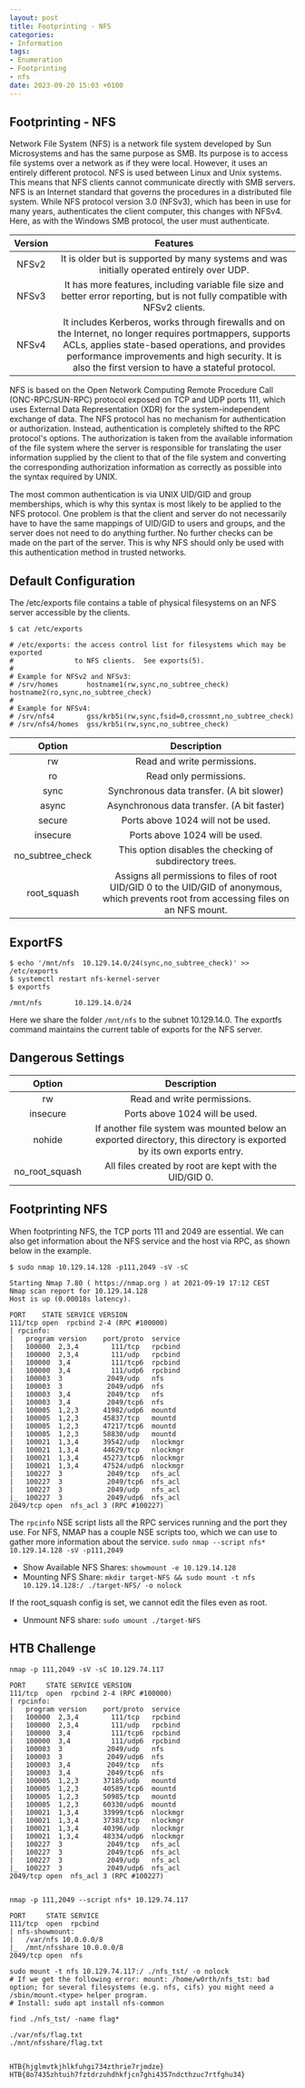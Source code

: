 ```yaml
---
layout: post
title: Footprinting - NFS
categories:
- Information
tags:
- Enumeration
- Footprinting
- nfs
date: 2023-09-20 15:03 +0100
---
```


## Footprinting - NFS

Network File System (NFS) is a network file system developed by Sun Microsystems and has the same purpose as SMB. Its purpose is to access file systems over a network as if they were local. However, it uses an entirely different protocol. NFS is used between Linux and Unix systems. This means that NFS clients cannot communicate directly with SMB servers. NFS is an Internet standard that governs the procedures in a distributed file system. While NFS protocol version 3.0 (NFSv3), which has been in use for many years, authenticates the client computer, this changes with NFSv4. Here, as with the Windows SMB protocol, the user must authenticate.

| Version |                                                                                                                                 Features                                                                                                                                |
|:-------:|:-----------------------------------------------------------------------------------------------------------------------------------------------------------------------------------------------------------------------------------------------------------------------:|
| NFSv2   | It is older but is supported by many systems and was initially operated entirely over UDP.                                                                                                                                                                              |
| NFSv3   | It has more features, including variable file size and better error reporting, but is not fully compatible with NFSv2 clients.                                                                                                                                          |
| NFSv4   | It includes Kerberos, works through firewalls and on the Internet,  no longer requires portmappers, supports ACLs, applies state-based  operations, and provides performance improvements and high security. It  is also the first version to have a stateful protocol. |


NFS is based on the Open Network Computing Remote Procedure Call (ONC-RPC/SUN-RPC) protocol exposed on TCP and UDP ports 111, which uses External Data Representation (XDR) for the system-independent exchange of data. The NFS protocol has no mechanism for authentication or authorization. Instead, authentication is completely shifted to the RPC protocol's options. The authorization is taken from the available information of the file system where the server is responsible for translating the user information supplied by the client to that of the file system and converting the corresponding authorization information as correctly as possible into the syntax required by UNIX.

The most common authentication is via UNIX UID/GID and group memberships, which is why this syntax is most likely to be applied to the NFS protocol. One problem is that the client and server do not necessarily have to have the same mappings of UID/GID to users and groups, and the server does not need to do anything further. No further checks can be made on the part of the server. This is why NFS should only be used with this authentication method in trusted networks.

## Default Configuration

The /etc/exports file contains a table of physical filesystems on an NFS server accessible by the clients.

```
$ cat /etc/exports 

# /etc/exports: the access control list for filesystems which may be exported
#               to NFS clients.  See exports(5).
#
# Example for NFSv2 and NFSv3:
# /srv/homes       hostname1(rw,sync,no_subtree_check) hostname2(ro,sync,no_subtree_check)
#
# Example for NFSv4:
# /srv/nfs4        gss/krb5i(rw,sync,fsid=0,crossmnt,no_subtree_check)
# /srv/nfs4/homes  gss/krb5i(rw,sync,no_subtree_check)
```


|      Option      |                                                                Description                                                                |
|:----------------:|:-----------------------------------------------------------------------------------------------------------------------------------------:|
| rw               | Read and write permissions.                                                                                                               |
| ro               | Read only permissions.                                                                                                                    |
| sync             | Synchronous data transfer. (A bit slower)                                                                                                 |
| async            | Asynchronous data transfer. (A bit faster)                                                                                                |
| secure           | Ports above 1024 will not be used.                                                                                                        |
| insecure         | Ports above 1024 will be used.                                                                                                            |
| no_subtree_check | This option disables the checking of subdirectory trees.                                                                                  |
| root_squash      | Assigns all permissions to files of root UID/GID 0 to the UID/GID of anonymous, which prevents root from accessing files on an NFS mount. |

## ExportFS

```shell
$ echo '/mnt/nfs  10.129.14.0/24(sync,no_subtree_check)' >> /etc/exports
$ systemctl restart nfs-kernel-server 
$ exportfs

/mnt/nfs      	10.129.14.0/24
```
Here we share the folder `/mnt/nfs` to the subnet 10.129.14.0.
The exportfs command maintains the current table of exports for the NFS server. 

## Dangerous Settings

|     Option     |                                                      Description                                                     |
|:--------------:|:--------------------------------------------------------------------------------------------------------------------:|
| rw             | Read and write permissions.                                                                                          |
| insecure       | Ports above 1024 will be used.                                                                                       |
| nohide         | If another file system was mounted below an exported directory, this directory is exported by its own exports entry. |
| no_root_squash | All files created by root are kept with the UID/GID 0.                                                               |

## Footprinting NFS

When footprinting NFS, the TCP ports 111 and 2049 are essential. We can also get information about the NFS service and the host via RPC, as shown below in the example.

```
$ sudo nmap 10.129.14.128 -p111,2049 -sV -sC

Starting Nmap 7.80 ( https://nmap.org ) at 2021-09-19 17:12 CEST
Nmap scan report for 10.129.14.128
Host is up (0.00018s latency).

PORT    STATE SERVICE VERSION
111/tcp open  rpcbind 2-4 (RPC #100000)
| rpcinfo: 
|   program version    port/proto  service
|   100000  2,3,4        111/tcp   rpcbind
|   100000  2,3,4        111/udp   rpcbind
|   100000  3,4          111/tcp6  rpcbind
|   100000  3,4          111/udp6  rpcbind
|   100003  3           2049/udp   nfs
|   100003  3           2049/udp6  nfs
|   100003  3,4         2049/tcp   nfs
|   100003  3,4         2049/tcp6  nfs
|   100005  1,2,3      41982/udp6  mountd
|   100005  1,2,3      45837/tcp   mountd
|   100005  1,2,3      47217/tcp6  mountd
|   100005  1,2,3      58830/udp   mountd
|   100021  1,3,4      39542/udp   nlockmgr
|   100021  1,3,4      44629/tcp   nlockmgr
|   100021  1,3,4      45273/tcp6  nlockmgr
|   100021  1,3,4      47524/udp6  nlockmgr
|   100227  3           2049/tcp   nfs_acl
|   100227  3           2049/tcp6  nfs_acl
|   100227  3           2049/udp   nfs_acl
|_  100227  3           2049/udp6  nfs_acl
2049/tcp open  nfs_acl 3 (RPC #100227)

```

The `rpcinfo` NSE script lists all the RPC services running and the port they use.
For NFS, NMAP has a couple NSE scripts too, which we can use to gather more information about the service.
`sudo nmap --script nfs* 10.129.14.128 -sV -p111,2049`

- Show Available NFS Shares: `showmount -e 10.129.14.128`
- Mounting NFS Share: `mkdir target-NFS && sudo mount -t nfs 10.129.14.128:/ ./target-NFS/ -o nolock`

If the root_squash config is set, we cannot edit the files even as root.
- Unmount NFS share: `sudo umount ./target-NFS`

## HTB Challenge

```shell
nmap -p 111,2049 -sV -sC 10.129.74.117

PORT     STATE SERVICE VERSION
111/tcp  open  rpcbind 2-4 (RPC #100000)
| rpcinfo: 
|   program version    port/proto  service
|   100000  2,3,4        111/tcp   rpcbind
|   100000  2,3,4        111/udp   rpcbind
|   100000  3,4          111/tcp6  rpcbind
|   100000  3,4          111/udp6  rpcbind
|   100003  3           2049/udp   nfs
|   100003  3           2049/udp6  nfs
|   100003  3,4         2049/tcp   nfs
|   100003  3,4         2049/tcp6  nfs
|   100005  1,2,3      37185/udp   mountd
|   100005  1,2,3      40589/tcp6  mountd
|   100005  1,2,3      50985/tcp   mountd
|   100005  1,2,3      60330/udp6  mountd
|   100021  1,3,4      33999/tcp6  nlockmgr
|   100021  1,3,4      37383/tcp   nlockmgr
|   100021  1,3,4      40396/udp   nlockmgr
|   100021  1,3,4      48334/udp6  nlockmgr
|   100227  3           2049/tcp   nfs_acl
|   100227  3           2049/tcp6  nfs_acl
|   100227  3           2049/udp   nfs_acl
|_  100227  3           2049/udp6  nfs_acl
2049/tcp open  nfs_acl 3 (RPC #100227)


nmap -p 111,2049 --script nfs* 10.129.74.117

PORT     STATE SERVICE
111/tcp  open  rpcbind
| nfs-showmount: 
|   /var/nfs 10.0.0.0/8
|_  /mnt/nfsshare 10.0.0.0/8
2049/tcp open  nfs

sudo mount -t nfs 10.129.74.117:/ ./nfs_tst/ -o nolock
# If we get the following error: mount: /home/w0rth/nfs_tst: bad option; for several filesystems (e.g. nfs, cifs) you might need a /sbin/mount.<type> helper program.
# Install: sudo apt install nfs-common

find ./nfs_tst/ -name flag*

./var/nfs/flag.txt
./mnt/nfsshare/flag.txt


HTB{hjglmvtkjhlkfuhgi734zthrie7rjmdze}
HTB{8o7435zhtuih7fztdrzuhdhkfjcn7ghi4357ndcthzuc7rtfghu34}
```



